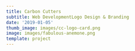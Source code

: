 ```yaml
---
title: Carbon Cutters
subtitle: Web DevelopmentLogo Design & Branding
date: '2019-01-05'
thumb_image: images/cc-logo-card.png
image: images/fabulous-anemone.png
template: project
---
```



